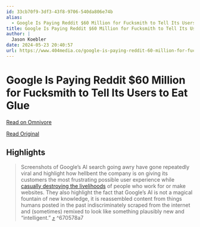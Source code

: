 ```yaml
---
id: 33cb70f9-3df3-43f8-9706-540da806e74b
alias:
  - Google Is Paying Reddit $60 Million for Fucksmith to Tell Its Users to Eat Glue
title: Google Is Paying Reddit $60 Million for Fucksmith to Tell Its Users to Eat Glue
author: |
  Jason Koebler
date: 2024-05-23 20:40:57
url: https://www.404media.co/google-is-paying-reddit-60-million-for-fucksmith-to-tell-its-users-to-eat-glue/
---
```


# Google Is Paying Reddit $60 Million for Fucksmith to Tell Its Users to Eat Glue

[Read on Omnivore](https://omnivore.app/me/google-is-paying-reddit-60-million-for-fucksmith-to-tell-its-use-18fa6f88b73)

[Read Original](https://www.404media.co/google-is-paying-reddit-60-million-for-fucksmith-to-tell-its-users-to-eat-glue/)

## Highlights

> Screenshots of Google’s AI search going awry have gone repeatedly viral and highlight how hellbent the company is on giving its customers the most frustrating possible user experience while [casually destroying the livelihoods](https://housefresh.com/how-google-decimated-housefresh/?ref=404media.co) of people who work for or make websites. They also highlight the fact that Google’s AI is not a magical fountain of new knowledge, it is reassembled content from things humans posted in the past indiscriminately scraped from the internet and (sometimes) remixed to look like something plausibly new and “intelligent.” [⤴️](https://omnivore.app/me/google-is-paying-reddit-60-million-for-fucksmith-to-tell-its-use-18fa6f88b73#670578a7-9d12-4527-b662-44e91942841a)  ^670578a7

